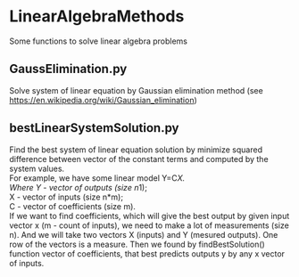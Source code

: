 # LinearAlgebraMethods
Some functions to solve linear algebra problems

## GaussElimination.py
Solve system of linear equation by Gaussian elimination method (see https://en.wikipedia.org/wiki/Gaussian_elimination) 

## bestLinearSystemSolution.py
Find the best system of linear equation solution by minimize squared difference between vector of the constant terms and computed by the system values.  
For example, we have some linear model Y=C*X.  
Where Y - vector of outputs (size n*1);  
  X - vector of inputs (size n*m);  
  C - vector of coefficients (size m).  
If we want to find coefficients, which will give the best output by given input vector x (m - count of inputs), we need to make a lot of measurements (size n). And we will take two vectors X (inputs) and Y (mesured outputs). One row of the vectors is a measure. Then we found by findBestSolution() function vector of coefficients, that best predicts outputs y by any x vector of inputs.  
